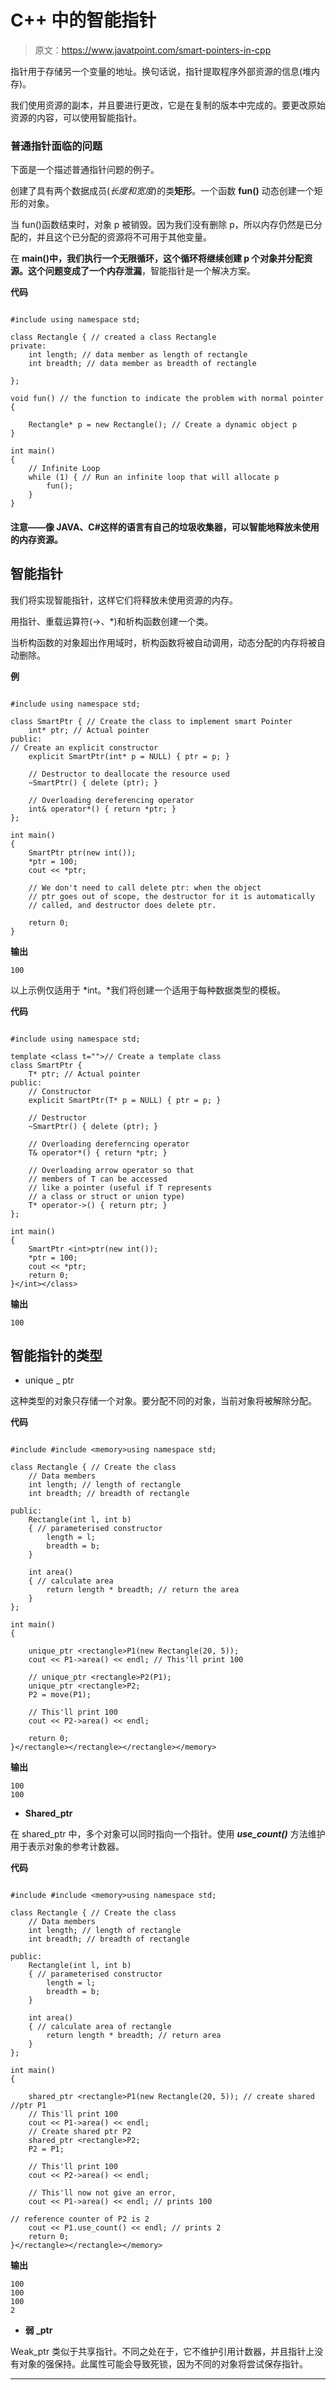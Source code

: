 # C++ 中的智能指针

> 原文：<https://www.javatpoint.com/smart-pointers-in-cpp>

指针用于存储另一个变量的地址。换句话说，指针提取程序外部资源的信息(堆内存)。

我们使用资源的副本，并且要进行更改，它是在复制的版本中完成的。要更改原始资源的内容，可以使用智能指针。

### 普通指针面临的问题

下面是一个描述普通指针问题的例子。

创建了具有两个数据成员(*长度和宽度*)的类**矩形**。一个函数 **fun()** 动态创建一个矩形的对象。

当 fun()函数结束时，对象 p 被销毁。因为我们没有删除 p，所以内存仍然是已分配的，并且这个已分配的资源将不可用于其他变量。

在 **main()中，**我们执行一个无限循环，这个循环将继续创建 p 个对象并分配资源。这个问题变成了一个**内存泄漏**，智能指针是一个解决方案。

**代码**

```

#include using namespace std;

class Rectangle { // created a class Rectangle
private:
	int length; // data member as length of rectangle
	int breadth; // data member as breadth of rectangle

};

void fun() // the function to indicate the problem with normal pointer 
{

	Rectangle* p = new Rectangle(); // Create a dynamic object p 
}

int main()
{
	// Infinite Loop
	while (1) { // Run an infinite loop that will allocate p 
		fun();
	}
} 
```

#### 注意——像 JAVA、C#这样的语言有自己的垃圾收集器，可以智能地释放未使用的内存资源。

## 智能指针

我们将实现智能指针，这样它们将释放未使用资源的内存。

用指针、重载运算符(->、*)和析构函数创建一个类。

当析构函数的对象超出作用域时，析构函数将被自动调用，动态分配的内存将被自动删除。

**例**

```

#include using namespace std;

class SmartPtr { // Create the class to implement smart Pointer
    int* ptr; // Actual pointer
public:
// Create an explicit constructor 
    explicit SmartPtr(int* p = NULL) { ptr = p; }

    // Destructor to deallocate the resource used 
    ~SmartPtr() { delete (ptr); }

    // Overloading dereferencing operator
    int& operator*() { return *ptr; }
};

int main()
{
    SmartPtr ptr(new int());
    *ptr = 100;
    cout << *ptr;

    // We don't need to call delete ptr: when the object
    // ptr goes out of scope, the destructor for it is automatically
    // called, and destructor does delete ptr.

    return 0;
} 
```

**输出**

```
100

```

以上示例仅适用于 *int。*我们将创建一个适用于每种数据类型的模板。

**代码**

```

#include using namespace std;

template <class t="">// Create a template class 
class SmartPtr {
	T* ptr; // Actual pointer
public:
	// Constructor
	explicit SmartPtr(T* p = NULL) { ptr = p; }

	// Destructor
	~SmartPtr() { delete (ptr); }

	// Overloading dereferncing operator
	T& operator*() { return *ptr; }

	// Overloading arrow operator so that
	// members of T can be accessed
	// like a pointer (useful if T represents
	// a class or struct or union type)
	T* operator->() { return ptr; }
};

int main()
{
	SmartPtr <int>ptr(new int());
	*ptr = 100;
	cout << *ptr;
	return 0;
}</int></class> 
```

**输出**

```
100

```

## 智能指针的类型

*   unique _ ptr

这种类型的对象只存储一个对象。要分配不同的对象，当前对象将被解除分配。

**代码**

```

#include #include <memory>using namespace std;

class Rectangle { // Create the class
    // Data members
    int length; // length of rectangle 
    int breadth; // breadth of rectangle 

public:
    Rectangle(int l, int b)
    { // parameterised constructor
        length = l;
        breadth = b;
    }

    int area()
    { // calculate area
        return length * breadth; // return the area 
    }
};

int main()
{

    unique_ptr <rectangle>P1(new Rectangle(20, 5));
    cout << P1->area() << endl; // This'll print 100

    // unique_ptr <rectangle>P2(P1);
    unique_ptr <rectangle>P2;
    P2 = move(P1);

    // This'll print 100
    cout << P2->area() << endl;

    return 0;
}</rectangle></rectangle></rectangle></memory> 
```

**输出**

```
100
100 

```

*   **Shared_ptr**

在 shared_ptr 中，多个对象可以同时指向一个指针。使用 ***use_count()*** 方法维护用于表示对象的参考计数器。

**代码**

```

#include #include <memory>using namespace std;

class Rectangle { // Create the class
    // Data members
    int length; // length of rectangle 
    int breadth; // breadth of rectangle 

public:
    Rectangle(int l, int b)
    { // parameterised constructor
        length = l; 
        breadth = b;
    }

    int area()
    { // calculate area of rectangle 
        return length * breadth; // return area 
    }
};

int main()
{

    shared_ptr <rectangle>P1(new Rectangle(20, 5)); // create shared //ptr P1
    // This'll print 100
    cout << P1->area() << endl;
	// Create shared ptr P2
    shared_ptr <rectangle>P2;
    P2 = P1;

    // This'll print 100
    cout << P2->area() << endl;

    // This'll now not give an error,
    cout << P1->area() << endl; // prints 100

// reference counter of P2 is 2   
    cout << P1.use_count() << endl; // prints 2 
    return 0;
}</rectangle></rectangle></memory> 
```

**输出**

```
100
100
100
2

```

*   **弱 _ptr**

Weak_ptr 类似于共享指针。不同之处在于，它不维护引用计数器，并且指针上没有对象的强保持。此属性可能会导致死锁，因为不同的对象将尝试保存指针。

* * *